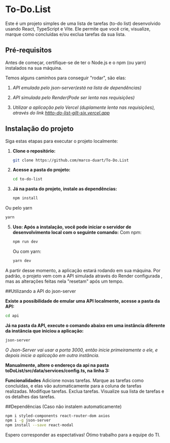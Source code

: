 # To-Do.List

Este é um projeto simples de uma lista de tarefas (to-do list) desenvolvido usando React, TypeScript e Vite. Ele permite que você crie, visualize, marque como concluídas e/ou exclua tarefas da sua lista.


## Pré-requisitos

Antes de começar, certifique-se de ter o Node.js e o npm (ou yarn) instalados na sua máquina.

Temos alguns caminhos para conseguir "rodar", são elas:
1. *API emulada pelo json-server(está na lista de dependências)*

2. *API simulada pelo Render(Pode ser lenta nas requisições)*

3. *Utilizar a aplicação pelo Vercel (duplamente lenta nas requisições), através do link [httto-do-list-gilt-six.vercel.app](https://to-do-list-gilt-six.vercel.app/)*

## Instalação do projeto

Siga estas etapas para executar o projeto localmente:

1. **Clone o repositório:**

   ```bash
   git clone https://github.com/marco-duart/To-Do.List
   ```
2. **Acesse a pasta do projeto:**
   ```bash
   cd to-do-list
   ```
4. **Já na pasta do projeto, instale as dependências:**
   ```bash
   npm install
   ```
Ou pelo yarn
   ```bash
   yarn
   ```

5. **Uso: Após a instalação, você pode iniciar o servidor de desenvolvimento local com o seguinte comando:**
Com npm:
   ```bash
   npm run dev
   ```
   Ou com yarn:
   ```bash
   yarn dev
   ```
A partir desse momento, a aplicação estará rodando em sua máquina.
Por padrão, o projeto vem com a API simulada através do Render configurada , mas as alterações feitas nela "resetam" após um tempo.

##Utilizando a API do json-server

**Existe a possibilidade de emular uma API localmente, acesse a pasta da API:**
   ```bash
   cd api
   ```
**Já na pasta da API, execute o comando abaixo em uma instância diferente da instância que iniciou a aplicação:**
   ```bash
   json-server 
   ```
*O Json-Server vai usar a porta 3000, então inicie primeiramente o ele, e depois inicie a aplicação em outra instância.*

**Manualmente, altere o endereço da api na pasta toDoList/src/data/services/config.ts, na linha 3:**


**Funcionalidades**
Adicione novas tarefas.
Marque as tarefas como concluídas, e elas vão automaticamente para a coluna de tarefas realizadas.
Modifique tarefas.
Exclua tarefas.
Visualize sua lista de tarefas e os detalhes das tarefas.

##Dependências (Caso não instalem automaticamente)
   ```bash
   npm i styled-components react-router-dom axios
   npm i -g json-server
   npm install --save react-modal
   ```

Espero corresponder as espectativas! Ótimo trabalho para a equipe do TI.
